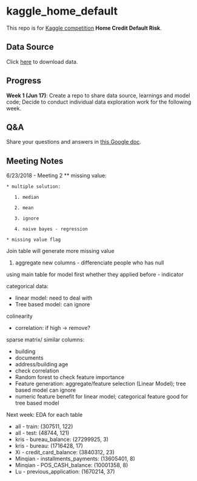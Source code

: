 # kaggle_home_default

This repo is for [Kaggle competition](https://www.kaggle.com/c/home-credit-default-risk) **Home Credit Default Risk**. 

## Data Source 
Click [here](https://drive.google.com/drive/folders/1fID6TWxyoAvP6Opfwo2dYpSexAW1T6yx) to download data. 

## Progress
**Week 1 (Jun 17)**: Create a repo to share data source, learnings and model code; Decide to conduct individual data exploration work for the following week.  

## Q&A
Share your questions and answers in [this Google doc](https://docs.google.com/document/d/1U8qMmTOcAPZmsL7fGNErXqK3kIJFMAx4tmgVCJB6SAw/edit). 

## Meeting Notes
6/23/2018 - Meeting 2
** missing value: 
    
    * multiple solution:
       
       1. median
       
       2. mean
       
       3. ignore
       
       4. naive bayes - regression 
    
    * missing value flag
   
Join table will generate more missing value
1. aggregate new columns - differenciate people who has null 

using main table for model first
whether they applied before - indicator

categorical data: 
- linear model: need to deal with
- Tree based model: can ignore

colinearity
- correlation: if high -> remove?

sparse matrix/ similar columns:
- building
- documents
- address/building age
- check correlation
- Random forest to check feature importance 
- Feature generation: aggregate/feature selection (Linear Model); tree based model can ignore
- numeric feature benefit for linear model; categorical feature good for tree based model


Next week: EDA for each table
- all     - train:  (307511, 122)
- all     - test:  (48744, 121)
- kris    - bureau_balance:  (27299925, 3)
- kris    - bureau:  (1716428, 17)
- Xi      - credit_card_balance:  (3840312, 23)
- Minqian - installments_payments:  (13605401, 8)
- Minqian - POS_CASH_balance:  (10001358, 8)
- Lu      - previous_application:  (1670214, 37)
